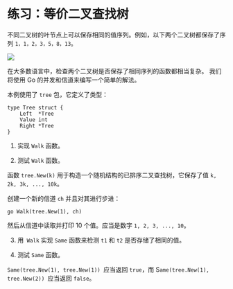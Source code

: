 # 练习：等价二叉查找树
不同二叉树的叶节点上可以保存相同的值序列。例如，以下两个二叉树都保存了序列 `1，1，2，3，5，8，13`。

![](https://tour.go-zh.org/content/img/tree.png)

在大多数语言中，检查两个二叉树是否保存了相同序列的函数都相当复杂。 我们将使用 Go 的并发和信道来编写一个简单的解法。

本例使用了 `tree` 包，它定义了类型：
```
type Tree struct {
    Left  *Tree
    Value int
    Right *Tree
}
```

1. 实现 `Walk` 函数。

2. 测试 `Walk` 函数。

函数 `tree.New(k)` 用于构造一个随机结构的已排序二叉查找树，它保存了值 `k, 2k, 3k, ..., 10k`。

创建一个新的信道 `ch` 并且对其进行步进：
```
go Walk(tree.New(1), ch)
```
然后从信道中读取并打印 10 个值。应当是数字 `1, 2, 3, ..., 10`。

3. 用` Walk` 实现 `Same` 函数来检测 `t1` 和 `t2` 是否存储了相同的值。

4. 测试 `Same` 函数。

`Same(tree.New(1), tree.New(1)) `应当返回 `true`，而 S`ame(tree.New(1), tree.New(2)) `应当返回 `false`。
